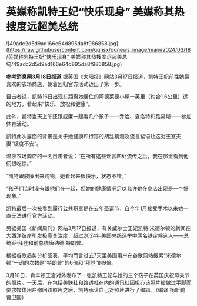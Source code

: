 # 英媒称凯特王妃“快乐现身” 美媒称其热搜度远超美总统

![49adc2d5d9ad166e64d895da8f986858.jpg](https://raw.githubusercontent.com/qqhsx/qqnews_image/main/2024/03/18/英媒称凯特王妃“快乐现身” 美媒称其热搜度远超美总统/49adc2d5d9ad166e64d895da8f986858.jpg)

**参考消息网3月18日报道** 据英国《太阳报》网站3月17日报道，凯特王妃前往她最喜欢的农场商店，朝着回归官方活动迈出了第一步。

目击者说，凯特16日出现在距离她居住的阿德莱德小屋一英里（约合1.6公里）远的地方，看起来“快乐、放松和健康”。

此外，凯特当天上午还跟威廉一起看几个孩子——乔治、夏洛特和路易斯——参加体育活动。

凯特此次露面的背景是关于她健康和行踪的胡乱猜测及流言蜚语让这对王室夫妻“极度不安”。

温莎农场商店的一名目击者说：“在所有这些谣言四处流传之后，我在那里看到他们很吃惊。”

“凯特跟威廉出来购物，她看起来很快乐，状态不错。”

“孩子们当时没有跟他们在一起，但她的健康情况足以允许她在商店出现是一个好现象。”

凯特最后一次被看到履行公共职责是在去年圣诞节，自今年1月接受手术以来她一直无法进行官方活动。

另据美国《新闻周刊》网站3月17日报道，有关威尔士王妃凯特·米德尔顿的新闻在大西洋彼岸引发极高关注度，超过2024年美国总统选举中两名铁定候选人——总统乔·拜登和前总统唐纳德·特朗普。

根据谷歌趋势分析图表，平均而言过去7天里美国用户在谷歌网站搜索“米德尔顿”一词的次数是“特朗普”的6倍和“拜登”的9倍。

3月10日，肯辛顿王宫对外发布了一张凯特王妃与她的三个孩子在英国庆祝母亲节的照片。一天后，在包括美联社和路透社在内的通讯社因担心该照片被做过手脚而要求媒体用户撤回该照片之后，凯特承认自己对照片进行了编辑。（编译
杨新鹏 曹卫国）

